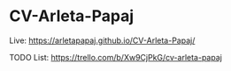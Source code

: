 # CV-Arleta-Papaj
Live: https://arletapapaj.github.io/CV-Arleta-Papaj/

TODO List: https://trello.com/b/Xw9CjPkG/cv-arleta-papaj
